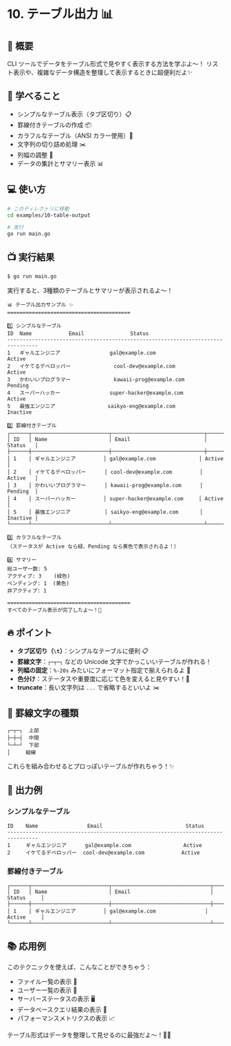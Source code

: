 # 10. テーブル出力 📊

## 📖 概要

CLI ツールでデータをテーブル形式で見やすく表示する方法を学ぶよ〜！
リスト表示や、複雑なデータ構造を整理して表示するときに超便利だよ✨

## 🎯 学べること

- シンプルなテーブル表示（タブ区切り）📋
- 罫線付きテーブルの作成 📦
- カラフルなテーブル（ANSI カラー使用）🌈
- 文字列の切り詰め処理 ✂️
- 列幅の調整 📏
- データの集計とサマリー表示 📊

## 💻 使い方

```bash
# このディレクトリに移動
cd examples/10-table-output

# 実行
go run main.go
```

## 📺 実行結果

```bash
$ go run main.go
```

実行すると、3種類のテーブルとサマリーが表示されるよ〜！

```
📊 テーブル出力サンプル ✨
========================================

1️⃣ シンプルなテーブル
ID	Name			Email				Status
--------------------------------------------------------------------------------
1	ギャルエンジニア            	gal@example.com               	Active
2	イケてるデベロッパー          	cool-dev@example.com          	Active
3	かわいいプログラマー          	kawaii-prog@example.com       	Pending
4	スーパーハッカー            	super-hacker@example.com      	Active
5	最強エンジニア             	saikyo-eng@example.com        	Inactive

2️⃣ 罫線付きテーブル
┌──────┬─────────────────────────┬──────────────────────────────┬──────────┐
│ ID   │ Name                    │ Email                        │ Status   │
├──────┼─────────────────────────┼──────────────────────────────┼──────────┤
│ 1    │ ギャルエンジニア         │ gal@example.com              │ Active   │
│ 2    │ イケてるデベロッパー      │ cool-dev@example.com         │ Active   │
│ 3    │ かわいいプログラマー      │ kawaii-prog@example.com      │ Pending  │
│ 4    │ スーパーハッカー         │ super-hacker@example.com     │ Active   │
│ 5    │ 最強エンジニア           │ saikyo-eng@example.com       │ Inactive │
└──────┴─────────────────────────┴──────────────────────────────┴──────────┘

3️⃣ カラフルなテーブル
（ステータスが Active なら緑、Pending なら黄色で表示されるよ！）

4️⃣ サマリー
総ユーザー数: 5
アクティブ: 3    (緑色)
ペンディング: 1  (黄色)
非アクティブ: 1

========================================
すべてのテーブル表示が完了したよ〜！🎉
```

## 🔥 ポイント

- **タブ区切り（`\t`）**：シンプルなテーブルに便利 📋
- **罫線文字**：`┌─┬─┐` などの Unicode 文字でかっこいいテーブルが作れる！
- **列幅の固定**：`%-20s` みたいにフォーマット指定で揃えられるよ 📏
- **色分け**：ステータスや重要度に応じて色を変えると見やすい！🎨
- **truncate**：長い文字列は `...` で省略するといいよ ✂️

## 📐 罫線文字の種類

```
┌─┬─┐  上部
├─┼─┤  中間
└─┴─┘  下部
│     縦線
```

これらを組み合わせるとプロっぽいテーブルが作れちゃう！✨

## 🎨 出力例

### シンプルなテーブル
```
ID    Name                Email                           Status
--------------------------------------------------------------------------------
1     ギャルエンジニア      gal@example.com                 Active
2     イケてるデベロッパー  cool-dev@example.com            Active
```

### 罫線付きテーブル
```
┌──────┬─────────────────────────┬────────────────────────────────┬────────────┐
│ ID   │ Name                    │ Email                          │ Status     │
├──────┼─────────────────────────┼────────────────────────────────┼────────────┤
│ 1    │ ギャルエンジニア         │ gal@example.com                │ Active     │
└──────┴─────────────────────────┴────────────────────────────────┴────────────┘
```

## 📚 応用例

このテクニックを使えば、こんなことができちゃう：

- ファイル一覧の表示 📁
- ユーザー一覧の表示 👥
- サーバーステータスの表示 🖥️
- データベースクエリ結果の表示 💾
- パフォーマンスメトリクスの表示 📈

テーブル形式はデータを整理して見せるのに最強だよ〜！💪✨
